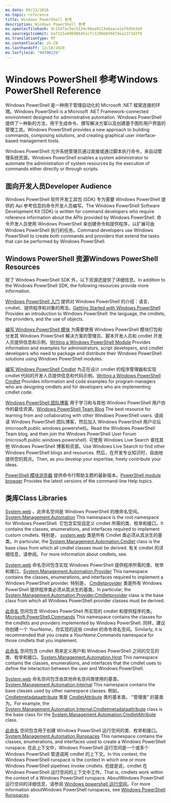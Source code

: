 ```yaml
---
ms.date: 09/13/2016
ms.topic: reference
title: Windows PowerShell 参考
description: Windows PowerShell 参考
ms.openlocfilehash: 9c1547ac5ec5134c99aa9213e6aaca1af8d5b3e9
ms.sourcegitcommit: ba7315a496986451cfc1296b659d73ea2373d3f0
ms.translationtype: MT
ms.contentlocale: zh-CN
ms.lasthandoff: 12/10/2020
ms.locfileid: "94390229"
---
```

# <a name="windows-powershell-reference"></a><span data-ttu-id="4e437-103">Windows PowerShell 参考</span><span class="sxs-lookup"><span data-stu-id="4e437-103">Windows PowerShell Reference</span></span>

<span data-ttu-id="4e437-104">Windows PowerShell 是一种用于管理自动化的 Microsoft .NET 框架连接的环境。</span><span class="sxs-lookup"><span data-stu-id="4e437-104">Windows PowerShell is a Microsoft .NET Framework-connected environment designed for administrative automation.</span></span> <span data-ttu-id="4e437-105">Windows PowerShell 提供了一种新的方法，用于生成命令、撰写解决方案以及创建基于图形用户界面的管理工具。</span><span class="sxs-lookup"><span data-stu-id="4e437-105">Windows PowerShell provides a new approach to building commands, composing solutions, and creating graphical user interface-based management tools.</span></span>

<span data-ttu-id="4e437-106">Windows PowerShell 允许系统管理员通过直接或通过脚本执行命令，来自动管理系统资源。</span><span class="sxs-lookup"><span data-stu-id="4e437-106">Windows PowerShell enables a system administrator to automate the administration of system resources by the execution of commands either directly or through scripts.</span></span>

## <a name="developer-audience"></a><span data-ttu-id="4e437-107">面向开发人员</span><span class="sxs-lookup"><span data-stu-id="4e437-107">Developer Audience</span></span>

<span data-ttu-id="4e437-108">Windows PowerShell 软件开发工具包 (SDK) 专为需要 Windows PowerShell 提供的 Api 参考信息的命令开发人员编写。</span><span class="sxs-lookup"><span data-stu-id="4e437-108">The Windows PowerShell Software Development Kit (SDK) is written for command developers who require reference information about the APIs provided by Windows PowerShell.</span></span> <span data-ttu-id="4e437-109">命令开发人员使用 Windows PowerShell 来创建命令和提供程序，以扩展可由 Windows PowerShell 执行的任务。</span><span class="sxs-lookup"><span data-stu-id="4e437-109">Command developers use Windows PowerShell to create both commands and providers that extend the tasks that can be performed by Windows PowerShell.</span></span>

## <a name="windows-powershell-resources"></a><span data-ttu-id="4e437-110">Windows PowerShell 资源</span><span class="sxs-lookup"><span data-stu-id="4e437-110">Windows PowerShell Resources</span></span>

<span data-ttu-id="4e437-111">除了 Windows PowerShell SDK 外，以下资源还提供了详细信息。</span><span class="sxs-lookup"><span data-stu-id="4e437-111">In addition to the Windows PowerShell SDK, the following resources provide more information.</span></span>

<span data-ttu-id="4e437-112">[Windows PowerShell 入门](/powershell/scripting/getting-started/getting-started-with-windows-powershell) 提供对 Windows PowerShell 的介绍：语言、cmdlet、提供程序和对象的用法。</span><span class="sxs-lookup"><span data-stu-id="4e437-112">[Getting Started with Windows PowerShell](/powershell/scripting/getting-started/getting-started-with-windows-powershell) Provides an introduction to Windows PowerShell: the language, the cmdlets, the providers, and the use of objects.</span></span>

<span data-ttu-id="4e437-113">[编写 Windows PowerShell 模块](./module/writing-a-windows-powershell-module.md) 为需要使用 Windows PowerShell 模块打包和分发其 Windows PowerShell 解决方案的管理员、脚本开发人员和 cmdlet 开发人员提供信息和示例。</span><span class="sxs-lookup"><span data-stu-id="4e437-113">[Writing a Windows PowerShell Module](./module/writing-a-windows-powershell-module.md) Provides information and examples for administrators, script developers, and cmdlet developers who need to package and distribute their Windows PowerShell solutions using Windows PowerShell modules.</span></span>

<span data-ttu-id="4e437-114">[编写 Windows PowerShell Cmdlet](./cmdlet/writing-a-windows-powershell-cmdlet.md) 为正在设计 cmdlet 的程序管理器和实现 cmdlet 代码的开发人员提供信息和代码示例。</span><span class="sxs-lookup"><span data-stu-id="4e437-114">[Writing a Windows PowerShell Cmdlet](./cmdlet/writing-a-windows-powershell-cmdlet.md) Provides information and code examples for program managers who are designing cmdlets and for developers who are implementing cmdlet code.</span></span>

<span data-ttu-id="4e437-115">[Windows PowerShell 团队博客](https://devblogs.microsoft.com/powershell/) 用于学习和与其他 Windows PowerShell 用户协作的最佳资源。</span><span class="sxs-lookup"><span data-stu-id="4e437-115">[Windows PowerShell Team Blog](https://devblogs.microsoft.com/powershell/) The best resource for learning from and collaborating with other Windows PowerShell users.</span></span> <span data-ttu-id="4e437-116">请阅读 Windows PowerShell 团队博客，然后加入 Windows PowerShell 用户论坛 (microsoft.public.windows.powershell)。</span><span class="sxs-lookup"><span data-stu-id="4e437-116">Read the Windows PowerShell Team blog, and then join the Windows PowerShell User Forum (microsoft.public.windows.powershell).</span></span>
<span data-ttu-id="4e437-117">可使用 Windows Live Search 查找其他 Windows PowerShell 博客和资源。</span><span class="sxs-lookup"><span data-stu-id="4e437-117">Use Windows Live Search to find other Windows PowerShell blogs and resources.</span></span> <span data-ttu-id="4e437-118">然后，在开发专业知识时，自由地提供您的观点。</span><span class="sxs-lookup"><span data-stu-id="4e437-118">Then, as you develop your expertise, freely contribute your ideas.</span></span>

<span data-ttu-id="4e437-119">[PowerShell 模块浏览器](/powershell/module/) 提供命令行帮助主题的最新版本。</span><span class="sxs-lookup"><span data-stu-id="4e437-119">[PowerShell module browser](/powershell/module/) Provides the latest versions of the command-line Help topics.</span></span>

## <a name="class-libraries"></a><span data-ttu-id="4e437-120">类库</span><span class="sxs-lookup"><span data-stu-id="4e437-120">Class Libraries</span></span>

<span data-ttu-id="4e437-121">[System.web](/dotnet/api/System.Management.Automation) 。此命名空间是 Windows PowerShell 的根命名空间。</span><span class="sxs-lookup"><span data-stu-id="4e437-121">[System.Management.Automation](/dotnet/api/System.Management.Automation) This namespace is the root namespace for Windows PowerShell.</span></span> <span data-ttu-id="4e437-122">它包含实现自定义 cmdlet 所需的类、枚举和接口。</span><span class="sxs-lookup"><span data-stu-id="4e437-122">It contains the classes, enumerations, and interfaces required to implement custom cmdlets.</span></span> <span data-ttu-id="4e437-123">特别是， [system.web](/dotnet/api/System.Management.Automation.Cmdlet) 类是所有 Cmdlet 类必须从其派生的基类。</span><span class="sxs-lookup"><span data-stu-id="4e437-123">In particular, the [System.Management.Automation.Cmdlet](/dotnet/api/System.Management.Automation.Cmdlet) class is the base class from which all cmdlet classes must be derived.</span></span> <span data-ttu-id="4e437-124">有关 cmdlet 的详细信息，请参阅。</span><span class="sxs-lookup"><span data-stu-id="4e437-124">For more information about cmdlets, see.</span></span>

<span data-ttu-id="4e437-125">[System.web](/dotnet/api/System.Management.Automation.Provider) 命名空间包含实现 Windows PowerShell 提供程序所需的类、枚举和接口。</span><span class="sxs-lookup"><span data-stu-id="4e437-125">[System.Management.Automation.Provider](/dotnet/api/System.Management.Automation.Provider) This namespace contains the classes, enumerations, and interfaces required to implement a Windows PowerShell provider.</span></span> <span data-ttu-id="4e437-126">特别是， [Cmdletprovider](/dotnet/api/System.Management.Automation.Provider.CmdletProvider) 类是所有 Windows PowerShell 提供程序类必须从其派生的基类。</span><span class="sxs-lookup"><span data-stu-id="4e437-126">In particular, the [System.Management.Automation.Provider.Cmdletprovider](/dotnet/api/System.Management.Automation.Provider.CmdletProvider) class is the base class from which all Windows PowerShell provider classes must be derived.</span></span>

<span data-ttu-id="4e437-127">[此命名](/dotnet/api/Microsoft.PowerShell.Commands) 空间包含 Windows PowerShell 所实现的 cmdlet 和提供程序的类。</span><span class="sxs-lookup"><span data-stu-id="4e437-127">[Microsoft.PowerShell.Commands](/dotnet/api/Microsoft.PowerShell.Commands) This namespace contains the classes for the cmdlets and providers implemented by Windows PowerShell.</span></span> <span data-ttu-id="4e437-128">同样，建议你创建一个 *YourName*。你实现的这些 cmdlet 的命令命名空间。</span><span class="sxs-lookup"><span data-stu-id="4e437-128">Similarly, it is recommended that you create a *YourName*.Commands namespace for those cmdlets that you implement.</span></span>

<span data-ttu-id="4e437-129">[此命名](/dotnet/api/System.Management.Automation.Host) 空间包含 cmdlet 用来定义用户和 Windows PowerShell 之间的交互的类、枚举和接口。</span><span class="sxs-lookup"><span data-stu-id="4e437-129">[System.Management.Automation.Host](/dotnet/api/System.Management.Automation.Host) This namespace contains the classes, enumerations, and interfaces that the cmdlet uses to define the interaction between the user and Windows PowerShell.</span></span>

<span data-ttu-id="4e437-130">[System.web](/dotnet/api/System.Management.Automation.Internal) 命名空间包含由其他命名空间类使用的基类。</span><span class="sxs-lookup"><span data-stu-id="4e437-130">[System.Management.Automation.Internal](/dotnet/api/System.Management.Automation.Internal) This namespace contains the base classes used by other namespace classes.</span></span> <span data-ttu-id="4e437-131">例如， [Cmdletmetadataattribute](/dotnet/api/System.Management.Automation.Internal.CmdletMetadataAttribute) 类是 [CmdletAttribute](/dotnet/api/System.Management.Automation.CmdletAttribute) 类的基本类。 "管理类" 的基类为。</span><span class="sxs-lookup"><span data-stu-id="4e437-131">For example, the [System.Management.Automation.Internal.Cmdletmetadataattribute](/dotnet/api/System.Management.Automation.Internal.CmdletMetadataAttribute) class is the base class for the [System.Management.Automation.CmdletAttribute](/dotnet/api/System.Management.Automation.CmdletAttribute) class.</span></span>

<span data-ttu-id="4e437-132">[此命名](/dotnet/api/System.Management.Automation.Runspaces) 空间包含用于创建 Windows PowerShell 运行空间的类、枚举和接口。</span><span class="sxs-lookup"><span data-stu-id="4e437-132">[System.Management.Automation.Runspaces](/dotnet/api/System.Management.Automation.Runspaces) This namespace contains the classes, enumerations, and interfaces used to create a Windows PowerShell runspace.</span></span> <span data-ttu-id="4e437-133">在此上下文中，Windows PowerShell 运行空间是一个或多个 Windows PowerShell 管道调用 cmdlet 的上下文。</span><span class="sxs-lookup"><span data-stu-id="4e437-133">In this context, the Windows PowerShell runspace is the context in which one or more Windows PowerShell pipelines invoke cmdlets.</span></span> <span data-ttu-id="4e437-134">也就是说，cmdlet 在 Windows PowerShell 运行空间的上下文中工作。</span><span class="sxs-lookup"><span data-stu-id="4e437-134">That is, cmdlets work within the context of a Windows PowerShell runspace.</span></span> <span data-ttu-id="4e437-135">AboutWindows PowerShell 运行空间的详细信息，请参阅 [Windows powershell 运行空间](hosting/creating-runspaces.md)。</span><span class="sxs-lookup"><span data-stu-id="4e437-135">For more information aboutWindows PowerShell runspaces, see [Windows PowerShell Runspaces](hosting/creating-runspaces.md).</span></span>
